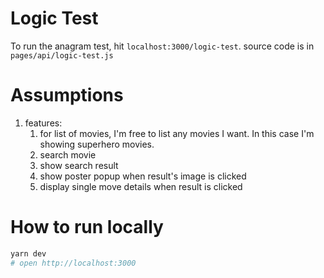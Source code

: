# Logic Test

To run the anagram test, hit `localhost:3000/logic-test`.
source code is in `pages/api/logic-test.js`

# Assumptions

1. features:
   1. for list of movies, I'm free to list any movies I want. In this case I'm showing superhero movies.
   2. search movie 
   3. show search result
   4. show poster popup when result's image is clicked
   5. display single move details when result is clicked

# How to run locally

```bash
yarn dev
# open http://localhost:3000
```
